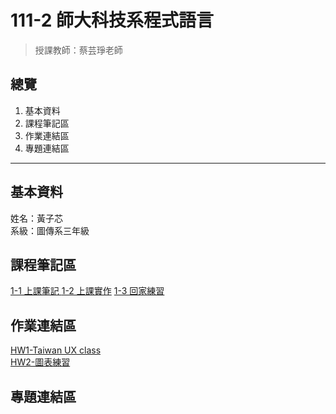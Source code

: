 # 111-2 師大科技系程式語言
>授課教師：蔡芸琤老師

## 總覽
1. 基本資料
2. 課程筆記區
3. 作業連結區
4. 專題連結區
----------------------

## 基本資料
姓名：黃子芯
<br/> 系級：圖傳系三年級

## 課程筆記區

[ 1-1 上課筆記 ]( https://github.com/sin-cos-cot/PL/blob/main/01%20PYTHON%E5%9F%BA%E7%A4%8E-compressed.pdf)
[ 1-2 上課實作](https://github.com/sin-cos-cot/PL/blob/main/0302-class%20pratice.ipynb)
[ 1-3 回家練習 ](https://github.com/sin-cos-cot/PL/tree/main/HW)

## 作業連結區
[HW1-Taiwan UX class](https://github.com/sin-cos-cot/PL/blob/main/HW1_UXCLASS.ipynb)
</br>[HW2-圖表練習](https://github.com/sin-cos-cot/PL/blob/main/HW2_%E5%9C%96%E8%A1%A8%E7%B7%B4%E7%BF%92.ipynb)
## 專題連結區
